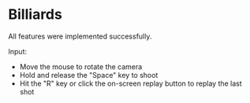# Billiards

All features were implemented successfully.

Input:
- Move the mouse to rotate the camera
- Hold and release the "Space" key to shoot
- Hit the "R" key or click the on-screen replay button to replay the last shot
